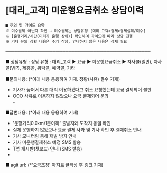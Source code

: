 # [대리_고객] 미운행요금취소 상담이력

```
■ 주의 및 가이드 요약  
※ 미수결제 아닌지 확인 → 미수결제는 상담유형 [대리_고객>결제>결제실패/미수]  
※ [운행거리/시간(미터기 운행 상세)] 확인하여 가이드에 따라 상담 진행  
※ 기타 문의 상황 내용은 수기 작성, 안내하지 않은 내용은 삭제 필요
```

──────────────────────────────────────────────

■ 상담유형 : 상담 유형 : 대리\_고객 ▶ 요금 ▶ 미운행요금취소 ▶ 자사콜(일반), 자사콜(VIP), 제휴콜, 위탁콜, 예약콜, 기타

■문의내용: (\*아래 내용 응용하여 기재. 정황(사유) 필수 기재)  
- 기사가 늦어서 다른 대리 이용하겠다고 취소 요청했는데 요금 결제되어 불만  
- OOO 사유로 이용하지 않았으나 요금 결제되어 문의  
- 

■답변내용: (\*아래 내용 응용하여 기재)  
- '운행거리0.0km/1분이하' 출발지와 도착지 동일 확인  
- 실제 운행하지 않았으나 요금 결제 사과 및 기사 확인 후 결제취소 안내  
- 기사 모니터링 통해 재발 방지 안내  
- 기사 미운행결제취소 예정 SMS 발송  
- T앱 게시판(챗보드) 안내 (SMS 발송)  
-

■ agit url: (\*'요금조정' 아지트 글작성 후 링크 기재)